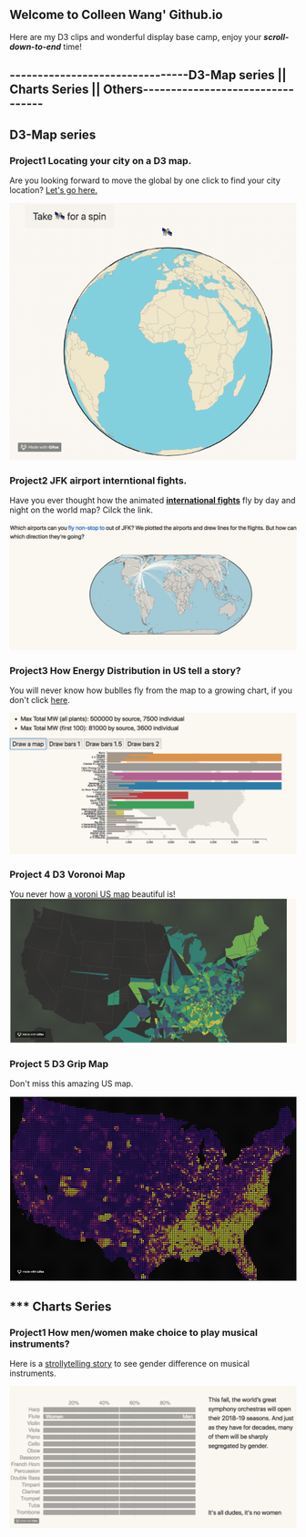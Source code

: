## Welcome to Colleen Wang' Github.io


Here are my D3 clips and wonderful display base camp, enjoy your ***scroll-down-to-end*** time!

## --------------------------------**D3-Map series || Charts Series ||  Others**---------------------------------

## D3-Map series

### Project1  Locating your city on a D3 map.  

Are you looking forward to move the global by one click to find your city location? [Let's go here.](links)

![Alt Text](https://github.com/collleenwang/colleenwang.github.io/blob/master/Earth.gif)


### Project2  JFK airport interntional fights.

Have you ever thought how the animated [**international fights**](links) fly by day and night on the world map? Cilck the link.

![Image](https://github.com/collleenwang/D3-Arrow-Line-Map/blob/master/1.png)

### Project3  How Energy Distribution in US tell a story? 

You will never know how bublles fly from the map to a growing chart, if you don't click [here](links). 

![Image](https://github.com/collleenwang/D3-Energy-Map/blob/master/3.png)

### Project 4 D3 Voronoi Map

You never how [a voroni US map](links) beautiful is! 
![Alt Text](https://github.com/collleenwang/colleenwang.github.io/blob/master/voronoimap.gif)

### Project 5 D3 Grip Map

Don't miss this amazing US map.

![Alt Text](https://github.com/collleenwang/colleenwang.github.io/blob/master/gridmap.gif)

## *** Charts Series

### Project1 How men/women make choice to play musical instruments?

Here is a [strollytelling story]() to see gender difference on musical instruments. 

![Alt Text](https://github.com/collleenwang/colleenwang.github.io/blob/master/chart1.gif)


